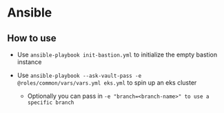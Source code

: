 # Ansible

## How to use

- Use `ansible-playbook init-bastion.yml` to initialize the empty bastion instance

- Use `ansible-playbook --ask-vault-pass -e @roles/common/vars/vars.yml eks.yml` to spin up an eks cluster
  - Optionally you can pass in `-e "branch=<branch-name>" to use a specific branch`
